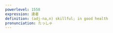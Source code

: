 ```yaml
---
powerlevel: 1558
expression: 達者
definition: (adj-na,n) skillful; in good health
pronunciation: たっしゃ
---
```

